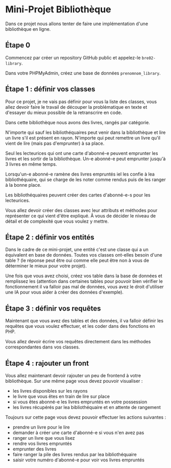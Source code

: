 # Mini-Projet Bibliothèque

Dans ce projet nous allons tenter de faire une implémentation d'une bibliothèque en ligne.

## Étape 0

Commencez par créer un repository GitHub public et appelez-le `bre02-library`.

Dans votre PHPMyAdmin, créez une base de données `prenomnom_library`.


## Étape 1 : définir vos classes

Pour ce projet, je ne vais pas définir pour vous la liste des classes, vous allez devoir faire le travail de découper la problématique en texte et d'essayer du mieux possible de la retranscrire en code.

Dans cette bibliothèque nous avons des livres, rangés par catégorie.

N'importe qui sauf les bibliothéquaires peut venir dans la bibliothèque et lire un livre s'il est présent en rayon. N'importe qui peut remettre un livre qu'il vient de lire (mais pas d'emprunter) à sa place.

Seul les lecteurices qui ont une carte d'abonné-e peuvent emprunter les livres et les sortir de la bibliothèque. Un-e abonné-e peut emprunter jusqu'à 3 livres en même temps.

Lorsqu'un-e abonné-e ramène des livres empruntés iel les confie à lea bibliothéquaire, qui se charge de les noter comme rendus puis de les ranger à la bonne place.

Les bibliothéquaires peuvent créer des cartes d'abonné-e-s pour les lecteurices.


Vous allez devoir créer des classes avec leur attributs et méthodes pour représenter ce qui vient d'être expliqué. Ã vous de décider le niveau de détail et de complexité que vous voulez y mettre.


## Étape 2 : définir vos entités

Dans le cadre de ce mini-projet, une entité c'est une classe qui a un équivalent en base de données. Toutes vos classes ont-elles besoin d'une table ? (le réponse peut être oui comme elle peut être non à vous de déterminer le mieux pour votre projet).

Une fois que vous avez choisi, créez vos table dans la base de données et remplissez les (attention dans certaines tables pour pouvoir bien vérifier le fonctionnement il va falloir pas mal de données, vous avez le droit d'utiliser une IA pour vous aider à créer des données d'exemple).


## Étape 3 : définir vos requêtes

Maintenant que vous avez des tables et des données, il va falloir définir les requêtes que vous voulez effectuer, et les coder dans des fonctions en PHP.

Vous allez devoir écrire vos requêtes directement dans les méthodes correspondantes dans vos classes.


## Étape 4 : rajouter un front

Vous allez maintenant devoir rajouter un peu de frontend à votre bibliothèque. Sur une même page vous devez pouvoir visualiser :

- les livres disponibles sur les rayons
- le livre que vous êtes en train de lire sur place
- si vous êtes abonné-e les livres empruntés en votre possession
- les livres récupérés par lea bibliothéquaire et en attente de rangement

Toujours sur cette page vous devez pouvoir effectuer les actions suivantes :

- prendre un livre pour le lire
- demander à créer une carte d'abonné-e si vous n'en avez pas
- ranger un livre que vous lisez
- rendre vos livres empruntés
- emprunter des livres
- faire ranger la pile des livres rendus par lea bibliothéquaire
- saisir votre numéro d'abonné-e pour voir vos livres empruntés

